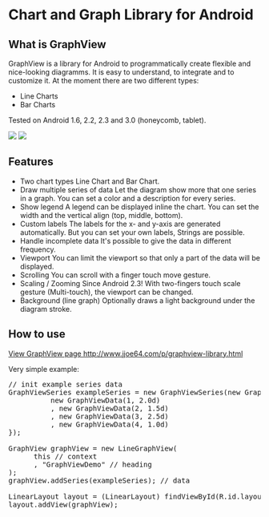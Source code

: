 Chart and Graph Library for Android
====================================

<h2>What is GraphView</h2>
GraphView is a library for Android to programmatically create flexible and nice-looking diagramms. It is easy to understand, to integrate and to customize it.
At the moment there are two different types:
<ul>
<li>Line Charts</li>
<li>Bar Charts</li>
</ul>

Tested on Android 1.6, 2.2, 2.3 and 3.0 (honeycomb, tablet).

<img src="https://github.com/jjoe64/GraphView/raw/master/GVLine.jpg" />
<img src="https://github.com/jjoe64/GraphView/raw/master/GVBar.png" />

<h2>Features</h2>

* Two chart types
Line Chart and Bar Chart.
* Draw multiple series of data
Let the diagram show more that one series in a graph. You can set a color and a description for every series.
* Show legend
A legend can be displayed inline the chart. You can set the width and the vertical align (top, middle, bottom).
* Custom labels
The labels for the x- and y-axis are generated automatically. But you can set your own labels, Strings are possible.
* Handle incomplete data
It's possible to give the data in different frequency.
* Viewport
You can limit the viewport so that only a part of the data will be displayed.
* Scrolling
You can scroll with a finger touch move gesture.
* Scaling / Zooming
Since Android 2.3! With two-fingers touch scale gesture (Multi-touch), the viewport can be changed.
* Background (line graph)
Optionally draws a light background under the diagram stroke.

<h2>How to use</h2>
<a href="http://www.jjoe64.com/p/graphview-library.html">View GraphView page http://www.jjoe64.com/p/graphview-library.html</a>

Very simple example:
<pre>
// init example series data
GraphViewSeries exampleSeries = new GraphViewSeries(new GraphViewData[] {
	      new GraphViewData(1, 2.0d)
	      , new GraphViewData(2, 1.5d)
	      , new GraphViewData(3, 2.5d)
	      , new GraphViewData(4, 1.0d)
});

GraphView graphView = new LineGraphView(
      this // context
      , "GraphViewDemo" // heading
);
graphView.addSeries(exampleSeries); // data

LinearLayout layout = (LinearLayout) findViewById(R.id.layout);
layout.addView(graphView);
</pre>

